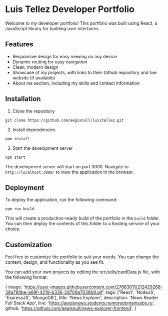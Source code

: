 # Luis Tellez Developer Portfolio

Welcome to my developer portfolio! This portfolio was built using React, a JavaScript library for building user interfaces.

## Features

- Responsive design for easy viewing on any device
- Dynamic routing for easy navigation
- Clean, modern design
- Showcase of my projects, with links to their Github repository and live website (if available)
- About me section, including my skills and contact information

## Installation

1. Clone the repository

`git clone https://github.com/aegisnull/luistellez.git`

2.  Install dependencies

`npm install`

3. Start the development server

`npm start`

The development server will start on port 3000. Navigate to `http://localhost:3000/` to view the application in the browser.

## Deployment

To deploy the application, run the following command:

`npm run build`

This will create a production-ready build of the portfolio in the `build` folder. You can then deploy the contents of this folder to a hosting service of your choice.

## Customization

Feel free to customize the portfolio to suit your needs. You can change the content, design, and functionality as you see fit.

You can add your own projects by editing the src/utils/cardData.js file, with the following format:

{
image:
'https://user-images.githubusercontent.com/27663011/212429268-38a790be-a69f-4219-b336-2d709a7038b9.gif',
tags: ['React', 'NodeJS', 'ExpressJS', 'MongoDB'],
title: 'News Explorer',
description: 'News Reader Full Stack App',
live: 'https://aegisnews.students.nomoredomainssbs.ru',
github: 'https://github.com/aegisnull/news-explorer-frontend',
}

